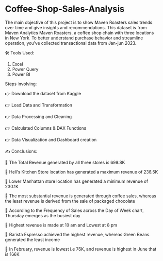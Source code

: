 # Coffee-Shop-Sales-Analysis

The main objective of this project is to show Maven Roasters sales trends over time and give insights and recommendations.
This dataset is from Maven Analytics Maven Roasters, a coffee shop chain with three locations in New York. To better understand purchase behavior and streamline operation, you've collected transactional data from Jan-jun 2023.


🛠 Tools Used:
1. Excel
2. Power Query
3. Power BI



Steps involving:


👉 Download the dataset from Kaggle

👉 Load Data and Transformation

👉 Data Processing and Cleaning

👉 Calculated Columns & DAX Functions 

👉 Data Visualization and Dashboard creation


✍ Conclusions:


📢 The Total Revenue generated by all three stores is 698.8K

📢 Hell's Kitchen Store location has generated a maximum revenue of 236.5K

📢 Lower Manhattan store location has generated a minimum revenue of 230.1K

📢 The most substantial revenue is generated through coffee sales, whereas the least revenue is derived from the sale of packaged chocolate

📢 According to the Frequency of Sales across the Day of Week chart, Thursday emerges as the busiest day

📢 Highest revenue is made at 10 am and Lowest at 8 pm

📢 Barista Espresso achieved the highest revenue, whereas Green Beans generated the least income

📢 In February, revenue is lowest i.e 76K, and revenue is highest in June that is 166K
